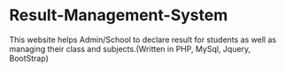 # Result-Management-System

This website helps Admin/School to declare result for students as well as managing their class and subjects.(Written in PHP, MySql, Jquery, BootStrap)
